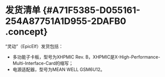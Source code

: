 # 发货清单 {#A71F5385-D055161-254A87751A1D955-2DAFB0 .concept}

“灵动”（EpicElf）发货包括：

-   多功能子卡板，型号为XHPMIC Rev. B，XHPMIC是X-High-Performance-Multi-Interface-Card的缩写；
-   电源适配器，型号为MEAN WELL GSM6U12。

